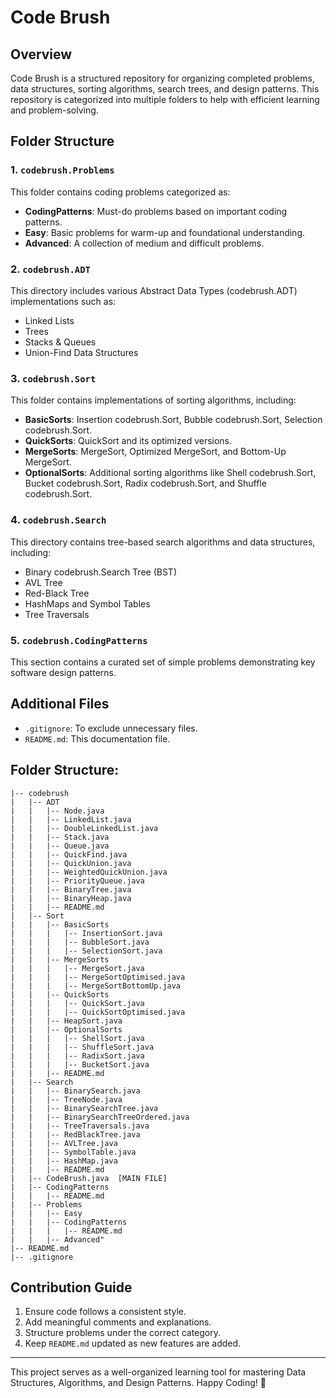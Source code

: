 # Code Brush

## Overview
Code Brush is a structured repository for organizing completed problems, data structures, sorting algorithms, search trees, and design patterns. This repository is categorized into multiple folders to help with efficient learning and problem-solving.

## Folder Structure

### 1. `codebrush.Problems`
This folder contains coding problems categorized as:
- **CodingPatterns**: Must-do problems based on important coding patterns.
- **Easy**: Basic problems for warm-up and foundational understanding.
- **Advanced**: A collection of medium and difficult problems.

### 2. `codebrush.ADT`
This directory includes various Abstract Data Types (codebrush.ADT) implementations such as:
- Linked Lists
- Trees
- Stacks & Queues
- Union-Find Data Structures

### 3. `codebrush.Sort`
This folder contains implementations of sorting algorithms, including:
- **BasicSorts**: Insertion codebrush.Sort, Bubble codebrush.Sort, Selection codebrush.Sort.
- **QuickSorts**: QuickSort and its optimized versions.
- **MergeSorts**: MergeSort, Optimized MergeSort, and Bottom-Up MergeSort.
- **OptionalSorts**: Additional sorting algorithms like Shell codebrush.Sort, Bucket codebrush.Sort, Radix codebrush.Sort, and Shuffle codebrush.Sort.

### 4. `codebrush.Search`
This directory contains tree-based search algorithms and data structures, including:
- Binary codebrush.Search Tree (BST)
- AVL Tree
- Red-Black Tree
- HashMaps and Symbol Tables
- Tree Traversals

### 5. `codebrush.CodingPatterns`
This section contains a curated set of simple problems demonstrating key software design patterns.

## Additional Files
- `.gitignore`: To exclude unnecessary files.
- `README.md`: This documentation file.

## Folder Structure:

```
|-- codebrush
|   |-- ADT
|   |   |-- Node.java
|   |   |-- LinkedList.java
|   |   |-- DoubleLinkedList.java
|   |   |-- Stack.java
|   |   |-- Queue.java
|   |   |-- QuickFind.java
|   |   |-- QuickUnion.java
|   |   |-- WeightedQuickUnion.java
|   |   |-- PriorityQueue.java
|   |   |-- BinaryTree.java
|   |   |-- BinaryHeap.java
|   |   |-- README.md
|   |-- Sort
|   |   |-- BasicSorts
|   |   |   |-- InsertionSort.java
|   |   |   |-- BubbleSort.java
|   |   |   |-- SelectionSort.java
|   |   |-- MergeSorts
|   |   |   |-- MergeSort.java
|   |   |   |-- MergeSortOptimised.java
|   |   |   |-- MergeSortBottomUp.java
|   |   |-- QuickSorts
|   |   |   |-- QuickSort.java
|   |   |   |-- QuickSortOptimised.java
|   |   |-- HeapSort.java
|   |   |-- OptionalSorts
|   |   |   |-- ShellSort.java
|   |   |   |-- ShuffleSort.java
|   |   |   |-- RadixSort.java
|   |   |   |-- BucketSort.java
|   |   |-- README.md
|   |-- Search
|   |   |-- BinarySearch.java
|   |   |-- TreeNode.java
|   |   |-- BinarySearchTree.java
|   |   |-- BinarySearchTreeOrdered.java
|   |   |-- TreeTraversals.java
|   |   |-- RedBlackTree.java
|   |   |-- AVLTree.java
|   |   |-- SymbolTable.java
|   |   |-- HashMap.java
|   |   |-- README.md
|   |-- CodeBrush.java	[MAIN FILE]
|   |-- CodingPatterns
|   |   |-- README.md
|   |-- Problems
|   |   |-- Easy
|   |   |-- CodingPatterns
|   |   |   |-- README.md
|   |   |-- Advanced"
|-- README.md
|-- .gitignore
```

## Contribution Guide
1. Ensure code follows a consistent style.
2. Add meaningful comments and explanations.
3. Structure problems under the correct category.
4. Keep `README.md` updated as new features are added.

---

This project serves as a well-organized learning tool for mastering Data Structures, Algorithms, and Design Patterns. Happy Coding! 🚀

